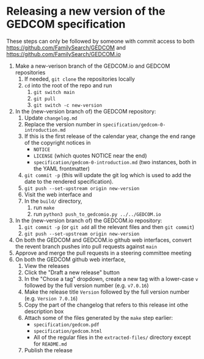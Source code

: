# Releasing a new version of the GEDCOM specification

These steps can only be followed by someone with commit access to both https://github.com/FamilySearch/GEDCOM and https://github.com/FamilySearch/GEDCOM.io

1. Make a new-verison branch of the GEDCOM.io and GEDCOM repositories
    1. If needed, `git clone` the repositories locally
    1. `cd` into the root of the repo and run
        1. `git switch main`
        1. `git pull`
        1. `git switch -c new-version`
1. In the (new-version branch of) the GEDCOM repository:
    1. Update `changelog.md`
    1. Replace the version number in `specification/gedcom-0-introduction.md`
    1. If this is the first release of the calendar year, change the end range of the copyright notices in 
        - `NOTICE`
        - `LICENSE` (which quotes NOTICE near the end)
        - `specification/gedcom-0-introduction.md` (two instances, both in the YAML frontmatter)
    1. `git commit -p` (this will update the git log which is used to add the date to the rendered specification).
    1. `git push --set-upstream origin new-version`
    1. Visit the web interface and 
    1. In the `build/` directory,
        1. run `make`
        1. run `python3 push_to_gedcomio.py ../../GEDCOM.io`
1. In the (new-version branch of) the GEDCOM.io repository:
    1. `git commit -p` (or `git add` all the relevant files and then `git commit`)
    1. `git push --set-upstream origin new-version`
1. On both the GEDCOM and GEDCOM.io github web interfaces, convert the revent branch pushes into pull requests against `main`
1. Approve and merge the pull requests in a steering committee meeting
1. On both the GEDCOM  github web interface,
    1. View the releases
    1. Click the "Draft a new release" button
    1. In the "Chose a tag" dropdown, create a new tag with a lower-case `v` followed by the full version number (e.g. `v7.0.16`)
    1. Make the release title `Version` followed by the full version number (e.g. `Version 7.0.16`)
    1. Copy the part of the changelog that refers to this release int othe description box
    1. Attach some of the files generated by the `make` step earlier:
        - `specification/gedcom.pdf`
        - `specification/gedcom.html`
        - All of the regular files in the `extracted-files/` directory except for `README.md`
    1. Publish the release

